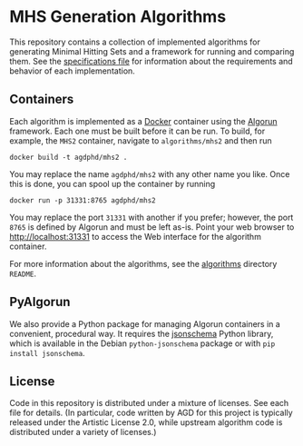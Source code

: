 # MHS Generation Algorithms
This repository contains a collection of implemented algorithms for generating Minimal Hitting Sets and a framework for running and comparing them.
See the [specifications file](specifications.md) for information about the requirements and behavior of each implementation.

## Containers
Each algorithm is implemented as a [Docker][] container using the [Algorun][] framework.
Each one must be built before it can be run.
To build, for example, the `MHS2` container, navigate to `algorithms/mhs2` and then run

    docker build -t agdphd/mhs2 .

You may replace the name `agdphd/mhs2` with any other name you like.
Once this is done, you can spool up the container by running

    docker run -p 31331:8765 agdphd/mhs2

You may replace the port `31331` with another if you prefer; however, the port `8765` is defined by Algorun and must be left as-is.
Point your web browser to [http://localhost:31331](//localhost:31331) to access the Web interface for the algorithm container.

For more information about the algorithms, see the [algorithms](algorithms/) directory `README`.

## PyAlgorun
We also provide a Python package for managing Algorun containers in a convenient, procedural way.
It requires the [jsonschema][] Python library, which is available in the Debian `python-jsonschema` package or with `pip install jsonschema`.

## License
Code in this repository is distributed under a mixture of licenses.
See each file for details.
(In particular, code written by AGD for this project is typically released under the Artistic License 2.0, while upstream algorithm code is distributed under a variety of licenses.)

[docker]: //docker.io "Docker"
[algorun]: //algorun.org "Algorun"
[jsonschema]: //pypi.python.org/pypi/jsonschema "Python-jsonschema"
